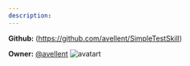 ```yaml
---
description: 
---
```



**Github:** (https://github.com/avellent/SimpleTestSkill)

**Owner:** [@avellent](https://github.com/avellent) ![avatart](https://avatars3.githubusercontent.com/u/40453042?v=4)

